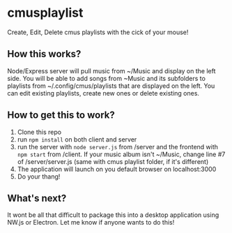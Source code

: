 # cmusplaylist
Create, Edit, Delete cmus playlists with the cick of your mouse!

## How this works?
Node/Express server will pull music from ~/Music and display on the left side. You will be able to add songs from ~Music and its subfolders to playlists from ~/.config/cmus/playlists that are displayed on the left. You can edit existing playlists, create new ones or delete existing ones. 

## How to get this to work?
1. Clone this repo
2. run `npm install` on both client and server
3. run the server with `node server.js` from /server and the frontend with `npm start` from /client. If your music album isn't ~/Music, change line #7 of /server/server.js (same with cmus playlist folder, if it's different)
4. The application will launch on you default browser on localhost:3000
5. Do your thang!

## What's next?
It wont be all that difficult to package this into a desktop application using NW.js or Electron. Let me know if anyone wants to do this!
